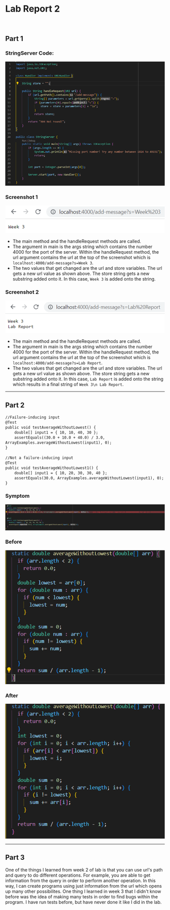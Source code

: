 # Lab Report 2
&nbsp;
&nbsp;

## Part 1
### StringServer Code:
![Code Image](images/code.PNG)

### Screenshot 1
![Screenshot 1](images/sc1.PNG)
* The main method and the handleRequest methods are called.
* The argument in main is the args string which contains the number 4000 for the port of the server. Within the handleRequest method, the url argument contains the url at the top of the screenshot which is `localhost:4000/add-message?s=Week 3`.
* The two values that get changed are the url and store variables. The url gets a new url value as shown above. The store string gets a new substring added onto it. In this case, `Week 3` is added onto the string.

### Screenshot 2
![Screenshot 2](images/sc2.PNG)
* The main method and the handleRequest methods are called.
* The argument in main is the args string which contains the number 4000 for the port of the server. Within the handleRequest method, the url argument contains the url at the top of the screenshot which is `localhost:4000/add-message?s=Lab Report`.
* The two values that get changed are the url and store variables. The url gets a new url value as shown above. The store string gets a new substring added onto it. In this case, `Lab Report` is added onto the string which results in a final string of `Week 3\n Lab Report`.

---

## Part 2
    //Failure-inducing input
    @Test
    public void testAverageWithoutLowest() {
        double[] input1 = { 10, 10, 40, 30 };
        assertEquals((30.0 + 10.0 + 40.0) / 3.0, ArrayExamples.averageWithoutLowest(input1), 0);
    }

    //Not a failure-inducing input
    @Test
    public void testAverageWithoutLowest1() {
        double[] input1 = { 10, 20, 30, 30, 40 };
        assertEquals(30.0, ArrayExamples.averageWithoutLowest(input1), 0);
    }

### Symptom
![JUnit Test](images/sc4.PNG)
### Before
![Bugged Code](images/sc5.PNG)
### After
![Correct Code](images/sc6.PNG)

---

## Part 3
One of the things I learned from week 2 of lab is that you can use url's path and query to do different operations. For example, you are able to get information from the query in order to perform another operation. In this way, I can create programs using just information from the url which opens up many other possibilites. One thing I learned in week 3 that I didn't know before was the idea of making many tests in order to find bugs within the program. I have run tests before, but have never done it like I did in the lab.
